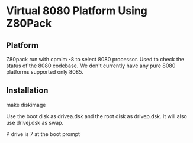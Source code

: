 # Virtual 8080 Platform Using Z80Pack

## Platform

Z80pack run with cpmim -8 to select 8080 processor. Used to check the status
of the 8080 codebase. We don't currently have any pure 8080 platforms
supported only 8085.

## Installation

make diskimage

Use the boot disk as drivea.dsk and the root disk as drivep.dsk. It will
also use drivej.dsk as swap.

P drive is 7 at the boot prompt
